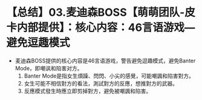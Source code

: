 # 【总结】03.麦迪森BOSS【萌萌团队-皮卡内部提供】：核心内容：46言语游戏—避免逗趣模式

-   麦迪森BOSS提供的核心内容是46言语游戏，警告避免逗趣模式，避免Banter Mode，即嘲讽和陷害对方。
    1.  Banter Mode是指女生煩躁、閃閃、小尖的感覺，可能嘲諷和陷害對方。
    2.  女生可能不相信對方的看法，測試對方的反應，想推對方的武器。
    3.  反應模式發生時應立即剪掉對方，避免被嘲諷和陷害。